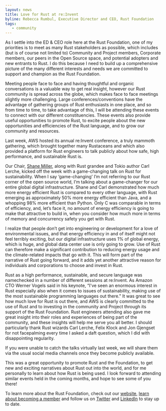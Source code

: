 ```yaml
---
layout: news
title: Love for Rust at re:Invent
byline: Rebecca Rumbul, Executive Director and CEO, Rust Foundation
tags:
   - community
---
```


As I settle into the ED & CEO role here at the Rust Foundation, one of my priorities is to meet as many Rust stakeholders as possible, which includes (but is of course not limited to) Community and Project members, Corporate members, our peers in the Open Source space, and potential adopters and new entrants to Rust. I do this because I need to build up a comprehensive picture of the many different interests and needs we are committed to support and champion as the Rust Foundation.

Meeting people face to face and having thoughtful and organic conversations is a valuable way to get real insight, however our Rust community is spread across the globe, which makes face to face meetings slightly more challenging. Large conferences/conventions have the advantage of gathering groups of Rust enthusiasts in one place, and so from time to time, to take advantage of this, I will be attending these events to connect with our different constituencies. These events also provide useful opportunities to promote Rust, to excite people about the new opportunities and efficiencies of the Rust language, and to grow our community and resources.

Last week, AWS hosted its annual re:Invent conference, a truly mammoth gathering, which brought together many Rustaceans and which also provided a platform for Rust engineers to talk publicly about how safe, high performance, and sustainable Rust is.

Our Chair, [Shane Miller](https://twitter.com/SkippersWif), along with Rust grandee and Tokio author Carl Lerche, kicked off the week with a game-changing talk on Rust for sustainability. When I say ‘game-changing’ I’m not referring to our Rust corner of the open source world, I’m talking about a game-changer for our entire global digital infrastructure. Shane and Carl demonstrated how much more energy efficient Rust is compared to every other language, with Rust emerging as approximately 50% more energy efficient than Java, and a whopping 98% more efficient than Python. Only C was comparable in terms of efficiency, and, let’s face it, no amount of energy efficiency is going to make that attractive to build in, when you consider how much more in terms of memory and concurrency safety you get with Rust.

I realize that people don’t get into engineering or development for a love of environmental issues, and that energy efficiency in and of itself might not feel terribly exciting, but our digital infrastructure uses 1% of global energy, which is huge, and global data center use is only going to grow. Use of Rust can therefore make a significant contribution to reducing energy usage and the climate-related impacts that go with it. This will form part of the narrative of Rust going forward, and it adds yet another attractive reason for individuals and corporations to choose and invest in Rust.

Rust as a high performance, sustainable, and secure language was namechecked in a number of different sessions at re:Invent. As Amazon CTO Werner Vogels said in his keynote, “I've seen an enormous interest in Rust especially also when it comes to issues of sustainability, making use of the most sustainable programming languages out there." It was great to see how much love for Rust is out there, and AWS is clearly committed to the use of Rust and to investing in the community and Project through its support of the Rust Foundation. Rust engineers attending also gave me great insight into their roles and experiences of being part of the community, and these insights will help me serve you all better. I should particularly thank Rust wizards Carl Lerche, Felix Klock and Jon Gjengset for not facepalming every time I asked a daft question, which I did with disappointing regularity.

If you were unable to catch the talks virtually last week, we will share them via the usual social media channels once they become publicly available.

This was a great opportunity to promote Rust and the Foundation, to get new and exciting narratives about Rust out into the world, and for me personally to learn about how Rust is being used. I look forward to attending similar events held in the coming months, and hope to see some of you there!

To learn more about the Rust Foundation, check out our [website](https://foundation.rust-lang.org/), [learn about becoming a member](https://foundation.rust-lang.org/info/become-a-member/) and follow us on [Twitter](https://twitter.com/rust_foundation) and [LinkedIn](https://www.linkedin.com/company/rust-foundation/) to stay up to date.
